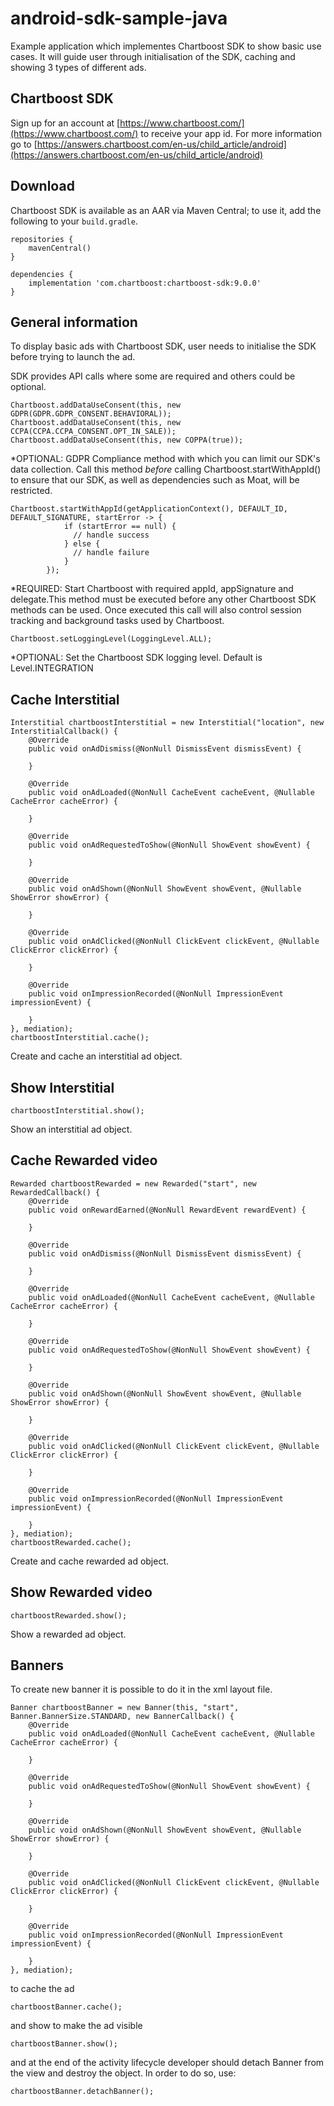 # android-sdk-sample-java
Example application which implementes Chartboost SDK to show basic use cases. It will guide user through initialisation of the SDK, caching and showing 3 types of different ads.

## Chartboost SDK

Sign up for an account at [https://www.chartboost.com/](https://www.chartboost.com/) to receive your app id.
For more information go to [https://answers.chartboost.com/en-us/child_article/android](https://answers.chartboost.com/en-us/child_article/android)

## Download

Chartboost SDK is available as an AAR via Maven Central; to use it, add the following to your `build.gradle`.

```
repositories {
    mavenCentral()
}

dependencies {
    implementation 'com.chartboost:chartboost-sdk:9.0.0'
}
```

## General information

To display basic ads with Chartboost SDK, user needs to initialise the SDK before trying to launch the ad.

SDK provides API calls where some are required and others could be optional.

```
Chartboost.addDataUseConsent(this, new GDPR(GDPR.GDPR_CONSENT.BEHAVIORAL));
Chartboost.addDataUseConsent(this, new CCPA(CCPA.CCPA_CONSENT.OPT_IN_SALE));
Chartboost.addDataUseConsent(this, new COPPA(true));
```
*OPTIONAL: GDPR Compliance method with which you can limit our SDK's data collection. Call this method *before* calling Chartboost.startWithAppId() to ensure that our SDK, as well as dependencies such as Moat, will be restricted.

```
Chartboost.startWithAppId(getApplicationContext(), DEFAULT_ID, DEFAULT_SIGNATURE, startError -> {
            if (startError == null) {
              // handle success
            } else {
              // handle failure
            }
        });
```
*REQUIRED: Start Chartboost with required appId, appSignature and delegate.This method must be executed before any other Chartboost SDK methods can be used. Once executed this call will also control session tracking and background tasks used by Chartboost.


```
Chartboost.setLoggingLevel(LoggingLevel.ALL);
```
*OPTIONAL: Set the Chartboost SDK logging level. Default is Level.INTEGRATION

## Cache Interstitial
```
Interstitial chartboostInterstitial = new Interstitial("location", new InterstitialCallback() {
    @Override
    public void onAdDismiss(@NonNull DismissEvent dismissEvent) {

    }

    @Override
    public void onAdLoaded(@NonNull CacheEvent cacheEvent, @Nullable CacheError cacheError) {

    }

    @Override
    public void onAdRequestedToShow(@NonNull ShowEvent showEvent) {

    }

    @Override
    public void onAdShown(@NonNull ShowEvent showEvent, @Nullable ShowError showError) {

    }

    @Override
    public void onAdClicked(@NonNull ClickEvent clickEvent, @Nullable ClickError clickError) {

    }

    @Override
    public void onImpressionRecorded(@NonNull ImpressionEvent impressionEvent) {

    }
}, mediation);
chartboostInterstitial.cache();

```
Create and cache an interstitial ad object.


## Show Interstitial
```
chartboostInterstitial.show();

```
Show an interstitial ad object.

## Cache Rewarded video
```
Rewarded chartboostRewarded = new Rewarded("start", new RewardedCallback() {
    @Override
    public void onRewardEarned(@NonNull RewardEvent rewardEvent) {

    }

    @Override
    public void onAdDismiss(@NonNull DismissEvent dismissEvent) {

    }

    @Override
    public void onAdLoaded(@NonNull CacheEvent cacheEvent, @Nullable CacheError cacheError) {

    }

    @Override
    public void onAdRequestedToShow(@NonNull ShowEvent showEvent) {

    }

    @Override
    public void onAdShown(@NonNull ShowEvent showEvent, @Nullable ShowError showError) {

    }

    @Override
    public void onAdClicked(@NonNull ClickEvent clickEvent, @Nullable ClickError clickError) {

    }

    @Override
    public void onImpressionRecorded(@NonNull ImpressionEvent impressionEvent) {

    }
}, mediation);
chartboostRewarded.cache();

```
Create and cache rewarded ad object.


## Show Rewarded video
```
chartboostRewarded.show();

```
Show a rewarded ad object.

## Banners
To create new banner it is possible to do it in the xml layout file.
```
Banner chartboostBanner = new Banner(this, "start", Banner.BannerSize.STANDARD, new BannerCallback() {
    @Override
    public void onAdLoaded(@NonNull CacheEvent cacheEvent, @Nullable CacheError cacheError) {

    }

    @Override
    public void onAdRequestedToShow(@NonNull ShowEvent showEvent) {

    }

    @Override
    public void onAdShown(@NonNull ShowEvent showEvent, @Nullable ShowError showError) {

    }

    @Override
    public void onAdClicked(@NonNull ClickEvent clickEvent, @Nullable ClickError clickError) {

    }

    @Override
    public void onImpressionRecorded(@NonNull ImpressionEvent impressionEvent) {

    }
}, mediation);

```


to cache the ad
```
chartboostBanner.cache();

```

and show to make the ad visible
```
chartboostBanner.show();

```

and at the end of the activity lifecycle developer should detach Banner from the view and destroy the object. In order to do so, use:
```
chartboostBanner.detachBanner();

```
